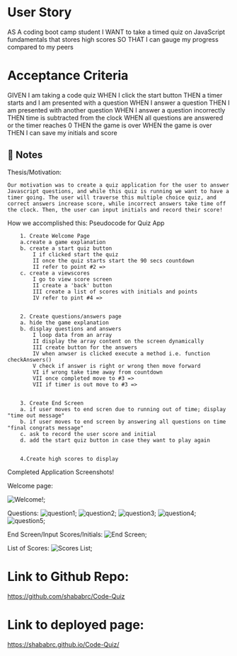 # User Story

AS A coding boot camp student
I WANT to take a timed quiz on JavaScript fundamentals that stores high scores
SO THAT I can gauge my progress compared to my peers


# Acceptance Criteria

GIVEN I am taking a code quiz
WHEN I click the start button
THEN a timer starts and I am presented with a question
WHEN I answer a question
THEN I am presented with another question
WHEN I answer a question incorrectly
THEN time is subtracted from the clock
WHEN all questions are answered or the timer reaches 0
THEN the game is over
WHEN the game is over
THEN I can save my initials and score


## 📝 Notes

Thesis/Motivation:
    
    Our motivation was to create a quiz application for the user to answer Javascript questions, and while this quiz is running we want to have a timer going. The user will traverse this multiple choice quiz, and correct answers increase score, while incorrect answers take time off 
    the clock. Then, the user can input initials and record their score!

How we accomplished this:
        Pseudocode for Quiz App

        1. Create Welcome Page
        a.create a game explanation
        b. create a start quiz button
            I if clicked start the quiz
            II once the quiz starts start the 90 secs countdown
            II refer to point #2 =>
        c. create a viewscores
            I go to view score screen
            II create a 'back' button
            III create a list of scores with initials and points
            IV refer to pint #4 =>
            

        2. Create questions/answers page
        a. hide the game explanation
        b. display questions and answers
            I loop data from an array
            II display the array content on the screen dynamically
            III create button for the answers
            IV when anwser is clicked execute a method i.e. function checkAnswers()
            V check if answer is right or wrong then move forward
            VI if wrong take time away from countdown
            VII once completed move to #3 =>
            VII if timer is out move to #3 =>


        3. Create End Screen
        a. if user moves to end scren due to running out of time; display "time out message"
        b. if user moves to end screen by answering all questions on time "final congrats message"
        c. ask to record the user score and initial
        d. add the start quiz button in case they want to play again


        4.Create high scores to display





Completed Application Screenshots!

Welcome page:

![Welcome!](./assets/welcomepage.png);

Questions:
![question1](./assets/question1.png);
![question2](./assets/question2.png);
![question3](./assets/question3.png);
![question4](./assets/question4.png);
![question5](./assets/question5.png);

End Screen/Input Scores/Initials:
![End Screen](./assets/inputscores.png);

List of Scores: 
![Scores List](./assets/scoreslist.png);


# Link to Github Repo: 
https://github.com/shababrc/Code-Quiz


# Link to deployed page:
https://shababrc.github.io/Code-Quiz/


